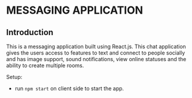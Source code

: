 # MESSAGING APPLICATION

## Introduction
This is a messaging application built using React.js. This chat application gives the users access to features to text and connect to people socially and has image support, sound notifications, view online statuses and the ability to create multiple rooms. 


Setup:
- run ```npm start``` on client side to start the app.
